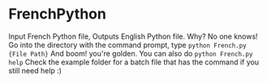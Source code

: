 # FrenchPython
Input French Python file, Outputs English Python file. Why? No one knows!
Go into the directory with the command prompt, type 
`python French.py {File Path}`
And boom! you're golden.
You can also do
`python French.py help`
Check the example folder for a batch file that has the command if you still need help :)
